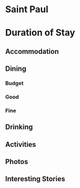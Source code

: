 #  Saint Paul

# Duration of Stay

## Accommodation

## Dining

### Budget


### Good


### Fine


## Drinking


## Activities


## Photos


## Interesting Stories
